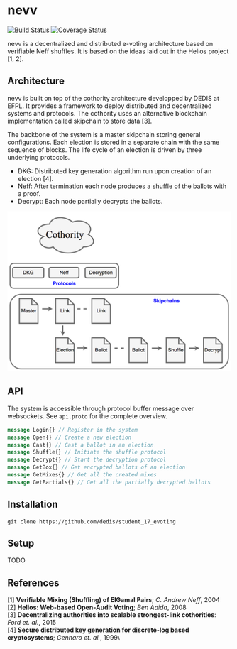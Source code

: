# nevv

[![Build Status](https://travis-ci.org/dedis/student_17_evoting.svg?branch=master)](https://travis-ci.org/dedis/student_17_evoting)
[![Coverage Status](https://coveralls.io/repos/github/dedis/student_17_evoting/badge.svg?branch=master)](https://coveralls.io/github/dedis/student_17_evoting?branch=master&service=github)

nevv is a decentralized and distributed e-voting architecture based on verifiable Neff
shuffles. It is based on the ideas laid out in the Helios project [1, 2].

## Architecture
nevv is built on top of the cothority architecture developped by DEDIS at EFPL. It provides
a framework to deploy distributed and decentralized systems and protocols. The cothority
uses an alternative blockchain implementation called skipchain to store data [3].

The backbone of the system is a master skipchain storing general configurations.
Each election is stored in a separate chain with the same sequence of blocks.
The life cycle of an election is driven by three underlying protocols.

 - DKG: Distributed key generation algorithm run upon creation of an election [4].
 - Neff: After termination each node produces a shuffle of the ballots with a proof.
 - Decrypt: Each node partially decrypts the ballots.

![architecture](arch.png)

## API
The system is accessible through protocol buffer message over websockets.
See ```api.proto``` for the complete overview.

```protobuf
message Login{} // Register in the system
message Open{} // Create a new election
message Cast{} // Cast a ballot in an election
message Shuffle{} // Initiate the shuffle protocol
message Decrypt{} // Start the decryption protocol
message GetBox{} // Get encrypted ballots of an election
message GetMixes{} // Get all the created mixes
message GetPartials{} // Get all the partially decrypted ballots
```

## Installation
```shell
git clone https://github.com/dedis/student_17_evoting
```

## Setup
TODO

## References
[1] **Verifiable Mixing (Shuffling) of ElGamal Pairs**; *C. Andrew Neff*, 2004\
[2] **Helios: Web-based Open-Audit Voting**; *Ben Adida*, 2008\
[3] **Decentralizing authorities into scalable strongest-link cothorities**: *Ford et. al.*, 2015\
[4] **Secure distributed key generation for discrete-log based cryptosystems**; *Gennaro et. al.*, 1999\
